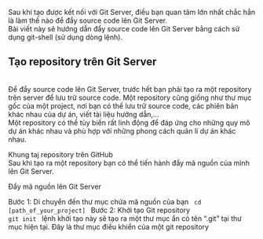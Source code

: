Sau khi tạo được kết nối với Git Server, điều bạn quan tâm lớn nhất chắc hẳn là làm thế nào để đẩy source code lên Git Server.
<br>
Bài viết này sẽ hướng dẫn đẩy source code lên Git Server bằng cách sử dụng git-shell (sử dụng dòng lệnh).
<br>
<h2>Tạo repository trên Git Server</h2>
<br>
Để đẩy source code lên Git Server, trước hết bạn phải tạo ra một repository trên server để lưu trữ source code. Một repository cũng giống như thư mục gốc của một project, nơi bạn có thể lưu trữ source code, các phiên bản khác nhau của dự án, viết tài liệu hướng dẫn,…
<br>
Một repository có thể tùy biến rất linh động để đáp ứng cho những quy mô dự án khác nhau và phù hợp với những phong cách quản lí dự án khác nhau.
<br>

Khung taj repository trên GitHub
<br>
Sau khi tạo ra một repository bạn có thể tiến hành đẩy mã nguồn của mình lên Git Server.

Đẩy mã nguồn lên Git Server

Bước 1: Di chuyển đến thư mục chứa mã nguồn của bạn
<code>
cd [path_of_your_project]
</code>
Bước 2: Khởi tạo Git repository
<code>
git init
</code>
lệnh khởi tạo này sẽ tạo ra một thư mục ẩn có tên “.git” tại thư mục hiện tại. Đây là thư mục điều khiển của một git repository

